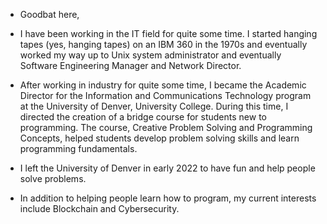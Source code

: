 - Goodbat here,
- I have been working in the IT field for quite some time. I started hanging tapes (yes, hanging tapes) on an IBM 360 in the 1970s and eventually worked my way up to Unix system administrator and eventually Software Engineering Manager and Network Director.
- After working in industry for quite some time, I became the Academic Director for the Information and Communications Technology program at the University of Denver, University College. During this time, I directed the creation of a bridge course for students new to programming. The course, Creative Problem Solving and Programming Concepts, helped students develop problem solving skills and learn programming fundamentals.
- I left the University of Denver in early 2022 to have fun and help people solve problems.

- In addition to helping people learn how to program, my current interests include Blockchain and Cybersecurity.


<!---
goodbat/goodbat is a ✨ special ✨ repository because its `README.md` (this file) appears on your GitHub profile.
You can click the Preview link to take a look at your changes.
--->
